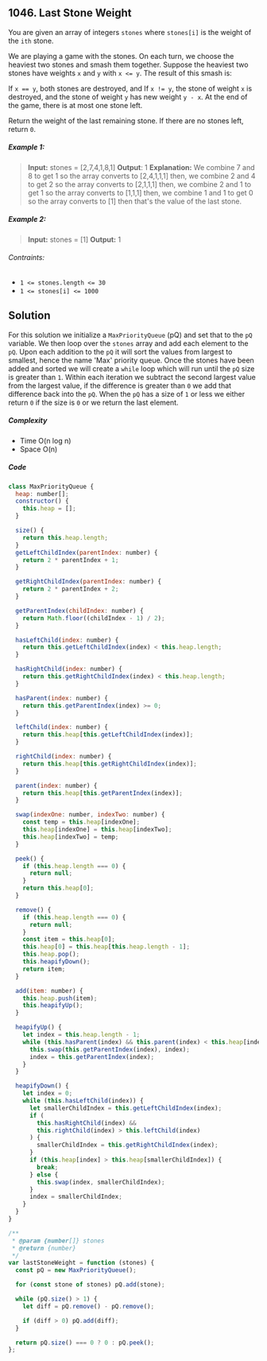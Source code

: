 ## 1046. Last Stone Weight

You are given an array of integers `stones` where `stones[i]` is the weight of the `ith` stone.

We are playing a game with the stones. On each turn, we choose the heaviest two stones and smash them together. Suppose the heaviest two stones have weights `x` and `y` with `x <= y`. The result of this smash is:

If `x == y`, both stones are destroyed, and
If `x != y`, the stone of weight `x` is destroyed, and the stone of weight `y` has new weight `y - x`.
At the end of the game, there is at most one stone left.

Return the weight of the last remaining stone. If there are no stones left, return `0`.

##### Example 1:

> **Input:** stones = [2,7,4,1,8,1] 
> **Output**: 1
> **Explanation:**
We combine 7 and 8 to get 1 so the array converts to [2,4,1,1,1] then,
we combine 2 and 4 to get 2 so the array converts to [2,1,1,1] then,
we combine 2 and 1 to get 1 so the array converts to [1,1,1] then,
we combine 1 and 1 to get 0 so the array converts to [1] then that's the value of the last stone.

##### Example 2:

> **Input:** stones = [1] 
> **Output:** 1

###### Contraints:

- `1 <= stones.length <= 30`
- `1 <= stones[i] <= 1000`

## Solution

For this solution we initialize a `MaxPriorityQueue` (pQ) and set that to the `pQ` variable. We then loop over the `stones` array and add each element to the `pQ`. Upon each addition to the `pQ` it will sort the values from largest to smallest, hence the name 'Max' priority queue. Once the stones have been added and sorted we will create a `while` loop which will run until the `pQ` size is greater than `1`. Within each iteration we subtract the second largest value from the largest value, if the difference is greater than `0` we add that difference back into the `pQ`. When the `pQ` has a size of `1` or less we either return `0` if the size is `0` or we return the last element. 

##### Complexity

- Time O(n log n)
- Space O(n)

##### Code

```javascript
class MaxPriorityQueue {
  heap: number[];
  constructor() {
    this.heap = [];
  }

  size() {
    return this.heap.length;
  }
  getLeftChildIndex(parentIndex: number) {
    return 2 * parentIndex + 1;
  }

  getRightChildIndex(parentIndex: number) {
    return 2 * parentIndex + 2;
  }

  getParentIndex(childIndex: number) {
    return Math.floor((childIndex - 1) / 2);
  }

  hasLeftChild(index: number) {
    return this.getLeftChildIndex(index) < this.heap.length;
  }

  hasRightChild(index: number) {
    return this.getRightChildIndex(index) < this.heap.length;
  }

  hasParent(index: number) {
    return this.getParentIndex(index) >= 0;
  }

  leftChild(index: number) {
    return this.heap[this.getLeftChildIndex(index)];
  }

  rightChild(index: number) {
    return this.heap[this.getRightChildIndex(index)];
  }

  parent(index: number) {
    return this.heap[this.getParentIndex(index)];
  }

  swap(indexOne: number, indexTwo: number) {
    const temp = this.heap[indexOne];
    this.heap[indexOne] = this.heap[indexTwo];
    this.heap[indexTwo] = temp;
  }

  peek() {
    if (this.heap.length === 0) {
      return null;
    }
    return this.heap[0];
  }

  remove() {
    if (this.heap.length === 0) {
      return null;
    }
    const item = this.heap[0];
    this.heap[0] = this.heap[this.heap.length - 1];
    this.heap.pop();
    this.heapifyDown();
    return item;
  }

  add(item: number) {
    this.heap.push(item);
    this.heapifyUp();
  }

  heapifyUp() {
    let index = this.heap.length - 1;
    while (this.hasParent(index) && this.parent(index) < this.heap[index]) {
      this.swap(this.getParentIndex(index), index);
      index = this.getParentIndex(index);
    }
  }

  heapifyDown() {
    let index = 0;
    while (this.hasLeftChild(index)) {
      let smallerChildIndex = this.getLeftChildIndex(index);
      if (
        this.hasRightChild(index) &&
        this.rightChild(index) > this.leftChild(index)
      ) {
        smallerChildIndex = this.getRightChildIndex(index);
      }
      if (this.heap[index] > this.heap[smallerChildIndex]) {
        break;
      } else {
        this.swap(index, smallerChildIndex);
      }
      index = smallerChildIndex;
    }
  }
}

/**
 * @param {number[]} stones
 * @return {number}
 */
var lastStoneWeight = function (stones) {
  const pQ = new MaxPriorityQueue();

  for (const stone of stones) pQ.add(stone);

  while (pQ.size() > 1) {
    let diff = pQ.remove() - pQ.remove();

    if (diff > 0) pQ.add(diff);
  }

  return pQ.size() === 0 ? 0 : pQ.peek();
};
```
